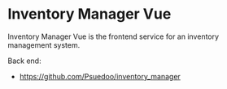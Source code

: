 # Inventory Manager Vue
Inventory Manager Vue is the frontend service for an inventory management system.

Back end:
- https://github.com/Psuedoo/inventory_manager

